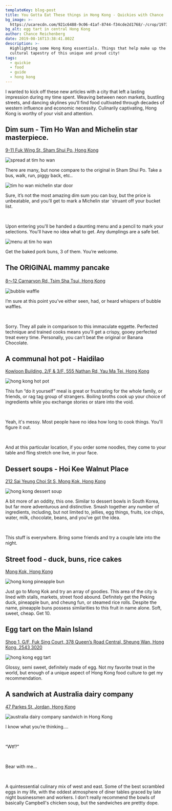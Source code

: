 ```yaml
---
templateKey: blog-post
title: You Gotta Eat These things in Hong Kong - Quickies with Chance
bg_image: >-
  https://ucarecdn.com/921c6488-9c06-41af-8744-f34cde2d1768/-/crop/1973x1538/295,1297/-/preview/-/enhance/66/-/sharp/16/
bg_alt: egg tart in central Hong Kong
author: Chance Reichenberg
date: 2019-08-16T13:38:41.802Z
description: >-
  Highlighting some Hong Kong essentials. Things that help make up the amazing
  cultural tapestry of this unique and proud city!
tags:
  - quickie
  - food
  - guide
  - hong kong
---
```

<div class="article-text">

I wanted to kick off these new articles with a city that left a lasting impression during my time spent. Weaving between neon markets, bustling streets, and dancing skylines you’ll find food cultivated through decades of western influence and economic necessity. Culinarily captivating, Hong Kong is worthy of your visit and attention.

## Dim sum - Tim Ho Wan and Michelin star masterpiece.

<a href="https://goo.gl/maps/9AHnmngZKYr2njSE9" target="_blank">9-11 Fuk Wing St, Sham Shui Po, Hong Kong</a>

</div>

<div class="article-image">

![spread at tim ho wan](https://ucarecdn.com/f91fe097-3149-4ca0-b4b0-0889119182e4/-/crop/3379x2268/0,0/-/preview/-/enhance/86/-/sharp/18/-/resize/1000x/-/quality/lighter/ "spread at tim ho wan")

</div>

<div class="article-text">

There are many, but none compare to the original in Sham Shui Po. Take a bus, walk, run, piggy back, etc..

</div>

<div class="article-image">

![tim ho wan michelin star door](https://ucarecdn.com/379fe42c-481b-4e62-9eba-28ccbec4f937/-/crop/2268x2004/0,216/-/preview/-/enhance/73/-/sharp/20/-/resize/1000x/-/quality/lighter/ "tim ho wan michelin star door")

</div>

<div class="article-text">

Sure, it’s not the most amazing dim sum you can buy, but the price is unbeatable, and you’ll get to mark a Michelin star `struant off your bucket list.

</br>

Upon entering you'll be handed a daunting menu and a pencil to mark your selections. You'll have no idea what to get. Any dumplings are a safe bet.

</div>

<div class="article-image">

![menu at tim ho wan](https://ucarecdn.com/13436373-78d0-435a-a737-6f0dcea50175/-/crop/2268x1206/0,881/-/preview/-/sharp/20/-/resize/1000x/-/quality/lighter/ "menu at tim ho wan")

</div>

<div class="article-text">

Get the baked pork buns, 3 of them. You’re welcome.

## The ORIGINAL mammy pancake

<a href="https://goo.gl/maps/KV2E3crZ2abpv1vYA" target="_blank">8～12 Carnarvon Rd, Tsim Sha Tsui, Hong Kong</a>

</div>

<div class="article-image">

![bubble waffle](https://ucarecdn.com/92d2e9c5-8904-4304-8a8d-661d567bfafe/-/crop/2268x1804/0,690/-/preview/-/enhance/100/-/sharp/19/-/resize/1000x/-/quality/lighter/ "bubble waffle")

</div>

<div class="article-text">

I’m sure at this point you’ve either seen, had, or heard whispers of bubble waffles.

</br>

Sorry. They all pale in comparison to this immaculate eggette. Perfected technique and trained cooks means you'll get a crispy, gooey perfected treat every time. Personally, you can’t beat the original or Banana Chocolate.

## A communal hot pot - Haidilao

<a href="https://goo.gl/maps/ycvwC4Bvs7MGVJ1d8" target="_blank">Kowloon Building, 2/F & 3/F, 555 Nathan Rd, Yau Ma Tei, Hong Kong</a>

</div>

<div class="article-image">

![hong kong hot pot](https://ucarecdn.com/523d112d-8e51-48a9-bf23-31c4cc7f426e/-/crop/2268x3733/0,0/-/preview/-/rotate/90/-/enhance/83/-/resize/1000x/-/quality/lighter/ "hong kong hot pot")

</div>

<div class="article-text">

This fun “do it yourself” meal is great or frustrating for the whole family, or friends, or rag tag group of strangers. Boiling broths cook up your choice of ingredients while you exchange stories or stare into the void.

</br>

Yeah, it's messy. Most people have no idea how long to cook things. You'll figure it out.

</br>

And at this particular location, if you order some noodles, they come to your table and fling stretch one live, in your face.

## Dessert soups - Hoi Kee Walnut Place

<a href="https://goo.gl/maps/fL9XcNpY7HF5unUf9" target="_blank"> 212 Sai Yeung Choi St S, Mong Kok, Hong Kong
</a>

</div>

<div class="article-image">

![hong kong dessert soup](https://ucarecdn.com/442ee908-abe7-42a4-9b0b-79ab62ec1bc9/-/crop/3692x1944/0,0/-/preview/-/enhance/50/-/sharp/14/-/resize/1000x/-/quality/lighter/ "hong kong dessert soup")

</div>

<div class="article-text">

A bit more of an oddity, this one. Similar to dessert bowls in South Korea, but far more adventurous and distinctive. Smash together any number of ingredients, including, but not limited to, jellies, egg things, fruits, ice chips, water, milk, chocolate, beans, and you’ve got the idea. 

</br>

This stuff is everywhere. Bring some friends and try a couple late into the night.

## Street food - duck, buns, rice cakes

<a href="https://goo.gl/maps/GWpdXgJ3QkRb7zyC6" target="_blank">Mong Kok, Hong Kong</a>

</div>

<div class="article-image">

![hong kong pineapple bun](https://ucarecdn.com/3eede8ca-f3e0-423b-a142-098a6c52b2fd/-/crop/2268x1762/0,1056/-/preview/-/enhance/50/-/sharp/17/-/resize/1000x/-/quality/lighter/ "hong kong pineapple bun")

</div>

<div class="article-text">

Just go to Mong Kok and try an array of goodies. This area of the city is lined with stalls, markets, street food abound. Definitely get the Peking duck, pineapple bun, and cheung fun, or steamed rice rolls. Despite the name, pineapple buns possess similarities to this fruit in name alone. Soft, sweet, cheap. Get 10. 

## Egg tart on the Main Island

<a href="https://goo.gl/maps/nSzBKpMMAmg6pSwp6" target="_blank">Shop 1, G/F, Fuk Sing Court, 378 Queen’s Road Central, Sheung Wan, Hong Kong, 2543 3020</a>

</div>

<div class="article-image">

![hong kong egg tart](https://ucarecdn.com/82acbfff-9549-4081-a9b1-1f6d75a4e900/-/crop/1620x1471/536,1314/-/preview/-/enhance/18/-/sharp/17/-/resize/1000x/-/quality/lighter/ "hong kong egg tart")

</div>

<div class="article-text">

Glossy, semi sweet, definitely made of egg. Not my favorite treat in the world, but enough of a unique aspect of Hong Kong food culture to get my recommendation.

## A sandwich at Australia dairy company

<a href="https://goo.gl/maps/AVAzVoQAEREqRyW17" target="_blank">47 Parkes St, Jordan, Hong Kong</a>

</div>

<div class="article-image">

![australia dairy company sandwich in Hong Kong](https://ucarecdn.com/07ee9465-c0a3-4689-878c-2f1dbe5c4f98/-/crop/3316x2268/663,0/-/preview/-/enhance/50/-/sharp/20/-/resize/1000x/-/quality/lighter/ "australia dairy company sandwich in Hong Kong")

</div>

<div class="article-text">

I know what you’re thinking….

</br>

“Wtf?”

</br>

Bear with me…

</br>

A quintessential culinary mix of west and east. Some of the best scrambled eggs in my life, with the oddest atmosphere of diner tables graced by late night businessmen and workers. I don’t really recommend the bowls of basically Campbell's chicken soup, but the sandwiches are prettty dope.

</div>
